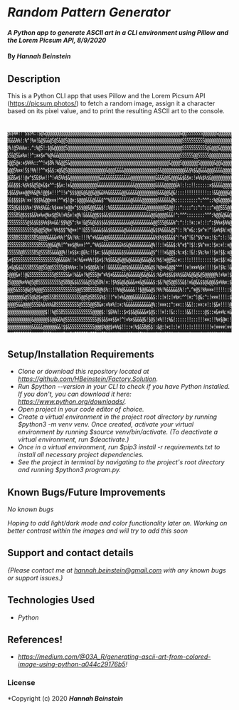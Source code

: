 # _Random Pattern Generator_

#### _A Python app to generate ASCII art in a CLI environment using Pillow and the Lorem Picsum API, 8/9/2020_

#### By _**Hannah Beinstein**_

## Description

This is a Python CLI app that uses Pillow and the Lorem Picsum API (https://picsum.photos/) to fetch a random image, assign it a character based on its pixel value, and to print the resulting ASCII art to the console. 

<h1 align="center">
  <img width="900" height="450" src="./IMG/img1.png">

</h1>

## Setup/Installation Requirements

* _Clone or download this repository located at https://github.com/HBeinstein/Factory.Solution._
* _Run $python --version in your CLI to check if you have Python installed. If you don't, you can download it here: https://www.python.org/downloads/._
* _Open project in your code editor of choice._
* _Create a virtual environment in the project root directory by running $python3 -m venv venv. Once created, activate your virtual environment by running $source venv/bin/activate. (To deactivate a virtual environment, run $deactivate.)_
* _Once in a virtual environment, run $pip3 install -r requirements.txt to install all necessary project dependencies._
* _See the project in terminal by navigating to the project's root directory and running $python3 program.py._

## Known Bugs/Future Improvements

_No known bugs_

_Hoping to add light/dark mode and color functionality later on._
_Working on better contrast within the images and will try to add this soon_

## Support and contact details

_{Please contact me at hannah.beinstein@gmail.com with any known bugs or support issues.}_

## Technologies Used

* _Python_

## References!

* _https://medium.com/@03A_R/generating-ascii-art-from-colored-image-using-python-a044c29176b5!_

### License

*Copyright (c) 2020 **_Hannah Beinstein_**